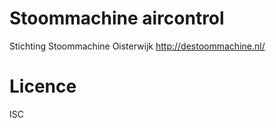 # Stoommachine aircontrol
Stichting Stoommachine Oisterwijk 
http://destoommachine.nl/

# Licence
ISC

